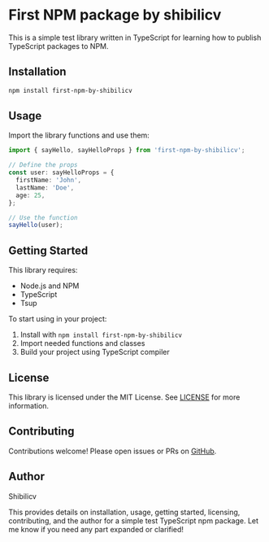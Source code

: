 # First NPM package by shibilicv


This is a simple test library written in TypeScript for learning how to publish TypeScript packages to NPM.

## Installation

```bash
npm install first-npm-by-shibilicv
```

## Usage

Import the library functions and use them:

```typescript
import { sayHello, sayHelloProps } from 'first-npm-by-shibilicv';

// Define the props
const user: sayHelloProps = {
  firstName: 'John',
  lastName: 'Doe',
  age: 25,
};

// Use the function
sayHello(user);

```

## Getting Started

This library requires:

- Node.js and NPM
- TypeScript
- Tsup

To start using in your project:

1. Install with `npm install first-npm-by-shibilicv`
2. Import needed functions and classes
3. Build your project using TypeScript compiler

## License

This library is licensed under the MIT License. See [LICENSE](LICENSE) for more information.

## Contributing

Contributions welcome! Please open issues or PRs on [GitHub](https://github.com/mohd-shibilicv/First-NPM).

## Author

Shibilicv

This provides details on installation, usage, getting started, licensing, contributing, and the author for a simple test TypeScript npm package. Let me know if you need any part expanded or clarified!